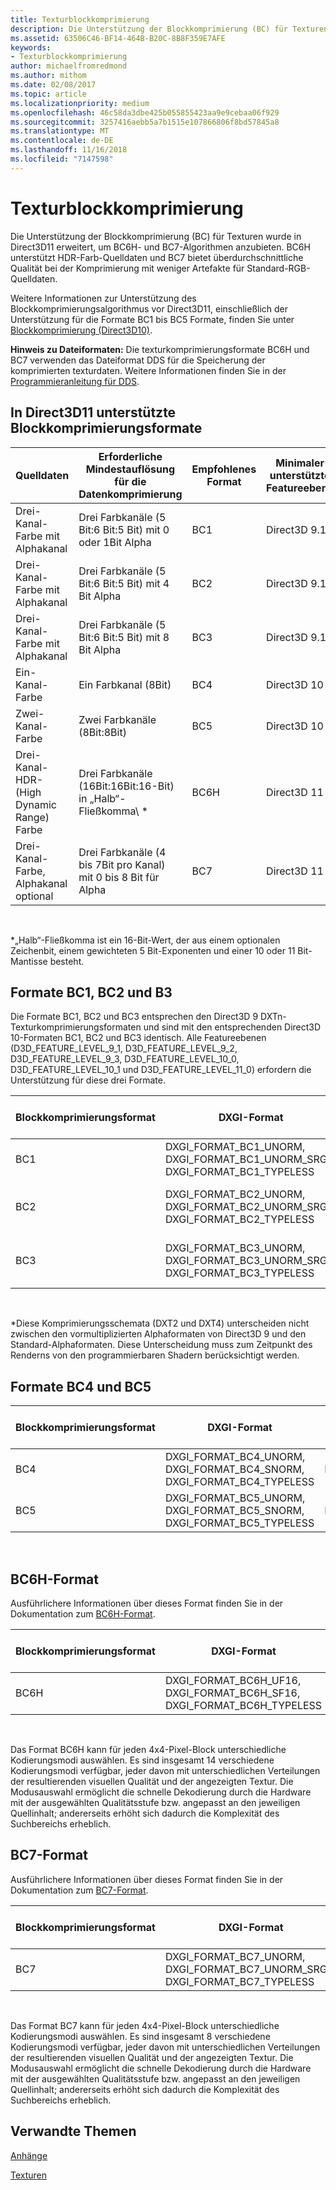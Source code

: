 ```yaml
---
title: Texturblockkomprimierung
description: Die Unterstützung der Blockkomprimierung (BC) für Texturen wurde in Direct3D11 erweitert, um BC6H- und BC7-Algorithmen anzubieten.
ms.assetid: 63506C46-BF14-464B-B20C-8B8F359E7AFE
keywords:
- Texturblockkomprimierung
author: michaelfromredmond
ms.author: mithom
ms.date: 02/08/2017
ms.topic: article
ms.localizationpriority: medium
ms.openlocfilehash: 46c58da3dbe425b055855423aa9e9cebaa06f929
ms.sourcegitcommit: 3257416aebb5a7b1515e107866806f8bd57845a8
ms.translationtype: MT
ms.contentlocale: de-DE
ms.lasthandoff: 11/16/2018
ms.locfileid: "7147598"
---
```

# <a name="texture-block-compression"></a>Texturblockkomprimierung


Die Unterstützung der Blockkomprimierung (BC) für Texturen wurde in Direct3D11 erweitert, um BC6H- und BC7-Algorithmen anzubieten. BC6H unterstützt HDR-Farb-Quelldaten und BC7 bietet überdurchschnittliche Qualität bei der Komprimierung mit weniger Artefakte für Standard-RGB-Quelldaten.

Weitere Informationen zur Unterstützung des Blockkomprimierungsalgorithmus vor Direct3D11, einschließlich der Unterstützung für die Formate BC1 bis BC5 Formate, finden Sie unter [Blockkomprimierung (Direct3D10)](https://msdn.microsoft.com/library/windows/desktop/bb694531).

**Hinweis zu Dateiformaten:** Die texturkomprimierungsformate BC6H und BC7 verwenden das Dateiformat DDS für die Speicherung der komprimierten texturdaten. Weitere Informationen finden Sie in der [Programmieranleitung für DDS](https://msdn.microsoft.com/library/windows/desktop/bb943991).

## <a name="span-idblockcompressionformatssupportedindirect3d11spanspan-idblockcompressionformatssupportedindirect3d11spanspan-idblockcompressionformatssupportedindirect3d11spanblock-compression-formats-supported-in-direct3d-11"></a><span id="Block_Compression_Formats_Supported_in_Direct3D_11"></span><span id="block_compression_formats_supported_in_direct3d_11"></span><span id="BLOCK_COMPRESSION_FORMATS_SUPPORTED_IN_DIRECT3D_11"></span>In Direct3D11 unterstützte Blockkomprimierungsformate


| Quelldaten                                  | Erforderliche Mindestauflösung für die Datenkomprimierung                              | Empfohlenes Format | Minimaler unterstützte Featureebene |
|----------------------------------------------|---------------------------------------------------------------------------|--------------------|---------------------------------|
| Drei-Kanal-Farbe mit Alphakanal       | Drei Farbkanäle (5 Bit:6 Bit:5 Bit) mit 0 oder 1Bit Alpha  | BC1                | Direct3D 9.1                    |
| Drei-Kanal-Farbe mit Alphakanal       | Drei Farbkanäle (5 Bit:6 Bit:5 Bit) mit 4 Bit Alpha         | BC2                | Direct3D 9.1                    |
| Drei-Kanal-Farbe mit Alphakanal       | Drei Farbkanäle (5 Bit:6 Bit:5 Bit) mit 8 Bit Alpha          | BC3                | Direct3D 9.1                    |
| Ein-Kanal-Farbe                            | Ein Farbkanal (8Bit)                                                | BC4                | Direct3D 10                     |
| Zwei-Kanal-Farbe                            | Zwei Farbkanäle (8Bit:8Bit)                                        | BC5                | Direct3D 10                     |
| Drei-Kanal-HDR- (High Dynamic Range) Farbe | Drei Farbkanäle (16Bit:16Bit:16-Bit) in „Halb“-Fließkomma\ * | BC6H               | Direct3D 11                     |
| Drei-Kanal-Farbe, Alphakanal optional  | Drei Farbkanäle (4 bis 7Bit pro Kanal) mit 0 bis 8 Bit für Alpha  | BC7                | Direct3D 11                     |

 

\*„Halb“-Fließkomma ist ein 16-Bit-Wert, der aus einem optionalen Zeichenbit, einem gewichteten 5 Bit-Exponenten und einer 10 oder 11 Bit-Mantisse besteht.
## <a name="span-idbc1bc2andb3formatsspanspan-idbc1bc2andb3formatsspanspan-idbc1bc2andb3formatsspanbc1-bc2-and-b3-formats"></a><span id="BC1__BC2__and_B3_Formats"></span><span id="bc1__bc2__and_b3_formats"></span><span id="BC1__BC2__AND_B3_FORMATS"></span>Formate BC1, BC2 und B3


Die Formate BC1, BC2 und BC3 entsprechen den Direct3D 9 DXTn-Texturkomprimierungsformaten und sind mit den entsprechenden Direct3D 10-Formaten BC1, BC2 und BC3 identisch. Alle Featureebenen (D3D\_FEATURE\_LEVEL\_9\_1, D3D\_FEATURE\_LEVEL\_9\_2, D3D\_FEATURE\_LEVEL\_9\_3, D3D\_FEATURE\_LEVEL\_10\_0, D3D\_FEATURE\_LEVEL\_10\_1 und D3D\_FEATURE\_LEVEL\_11\_0) erfordern die Unterstützung für diese drei Formate.

| Blockkomprimierungsformat | DXGI-Format                                                                           | Äquivalentes Direct3D9-Format                               | Byte pro 4 x 4-Pixelblock |
|--------------------------|---------------------------------------------------------------------------------------|------------------------------------------------------------|---------------------------|
| BC1                      | DXGI\_FORMAT\_BC1\_UNORM, DXGI\_FORMAT\_BC1\_UNORM\_SRGB, DXGI\_FORMAT\_BC1\_TYPELESS | D3DFMT\_DXT1, FourCC="DXT1"                                | 8                         |
| BC2                      | DXGI\_FORMAT\_BC2\_UNORM, DXGI\_FORMAT\_BC2\_UNORM\_SRGB, DXGI\_FORMAT\_BC2\_TYPELESS | D3DFMT\_DXT2\*, FourCC="DXT2", D3DFMT\_DXT3, FourCC="DXT3" | 16                        |
| BC3                      | DXGI\_FORMAT\_BC3\_UNORM, DXGI\_FORMAT\_BC3\_UNORM\_SRGB, DXGI\_FORMAT\_BC3\_TYPELESS | D3DFMT\_DXT4\*, FourCC="DXT4", D3DFMT\_DXT5, FourCC="DXT5" | 16                        |

 

\*Diese Komprimierungsschemata (DXT2 und DXT4) unterscheiden nicht zwischen den vormultiplizierten Alphaformaten von Direct3D 9 und den Standard-Alphaformaten. Diese Unterscheidung muss zum Zeitpunkt des Renderns von den programmierbaren Shadern berücksichtigt werden.

## <a name="span-idbc4andbc5formatsspanspan-idbc4andbc5formatsspanspan-idbc4andbc5formatsspanbc4-and-bc5-formats"></a><span id="BC4_and_BC5_Formats"></span><span id="bc4_and_bc5_formats"></span><span id="BC4_AND_BC5_FORMATS"></span>Formate BC4 und BC5


| Blockkomprimierungsformat | DXGI-Format                                                                     | Äquivalentes Direct3D9-Format | Byte pro 4 x 4-Pixelblock |
|--------------------------|---------------------------------------------------------------------------------|------------------------------|---------------------------|
| BC4                      | DXGI\_FORMAT\_BC4\_UNORM, DXGI\_FORMAT\_BC4\_SNORM, DXGI\_FORMAT\_BC4\_TYPELESS | FourCC="ATI1"                | 8                         |
| BC5                      | DXGI\_FORMAT\_BC5\_UNORM, DXGI\_FORMAT\_BC5\_SNORM, DXGI\_FORMAT\_BC5\_TYPELESS | FourCC="ATI2"                | 16                        |

 

## <a name="span-idbc6hformatspanspan-idbc6hformatspanspan-idbc6hformatspanbc6h-format"></a><span id="BC6H_Format"></span><span id="bc6h_format"></span><span id="BC6H_FORMAT"></span>BC6H-Format


Ausführlichere Informationen über dieses Format finden Sie in der Dokumentation zum [BC6H-Format](https://msdn.microsoft.com/library/windows/desktop/hh308952).

| Blockkomprimierungsformat | DXGI-Format                                                                      | Äquivalentes Direct3D9-Format | Byte pro 4 x 4-Pixelblock |
|--------------------------|----------------------------------------------------------------------------------|------------------------------|---------------------------|
| BC6H                     | DXGI\_FORMAT\_BC6H\_UF16, DXGI\_FORMAT\_BC6H\_SF16, DXGI\_FORMAT\_BC6H\_TYPELESS | k.A.                          | 16                        |

 

Das Format BC6H kann für jeden 4x4-Pixel-Block unterschiedliche Kodierungsmodi auswählen. Es sind insgesamt 14 verschiedene Kodierungsmodi verfügbar, jeder davon mit unterschiedlichen Verteilungen der resultierenden visuellen Qualität und der angezeigten Textur. Die Modusauswahl ermöglicht die schnelle Dekodierung durch die Hardware mit der ausgewählten Qualitätsstufe bzw. angepasst an den jeweiligen Quellinhalt; andererseits erhöht sich dadurch die Komplexität des Suchbereichs erheblich.

## <a name="span-idbc7formatspanspan-idbc7formatspanspan-idbc7formatspanbc7-format"></a><span id="BC7_Format"></span><span id="bc7_format"></span><span id="BC7_FORMAT"></span>BC7-Format


Ausführlichere Informationen über dieses Format finden Sie in der Dokumentation zum [BC7-Format](https://msdn.microsoft.com/library/windows/desktop/hh308953).

| Blockkomprimierungsformat | DXGI-Format                                                                           | Äquivalentes Direct3D9-Format | Byte pro 4 x 4-Pixelblock |
|--------------------------|---------------------------------------------------------------------------------------|------------------------------|---------------------------|
| BC7                      | DXGI\_FORMAT\_BC7\_UNORM, DXGI\_FORMAT\_BC7\_UNORM\_SRGB, DXGI\_FORMAT\_BC7\_TYPELESS | k.A.                          | 16                        |

 

Das Format BC7 kann für jeden 4x4-Pixel-Block unterschiedliche Kodierungsmodi auswählen. Es sind insgesamt 8 verschiedene Kodierungsmodi verfügbar, jeder davon mit unterschiedlichen Verteilungen der resultierenden visuellen Qualität und der angezeigten Textur. Die Modusauswahl ermöglicht die schnelle Dekodierung durch die Hardware mit der ausgewählten Qualitätsstufe bzw. angepasst an den jeweiligen Quellinhalt; andererseits erhöht sich dadurch die Komplexität des Suchbereichs erheblich.

## <a name="span-idrelated-topicsspanrelated-topics"></a><span id="related-topics"></span>Verwandte Themen


[Anhänge](appendix.md)

[Texturen](https://msdn.microsoft.com/library/windows/desktop/ff476902)

 

 




